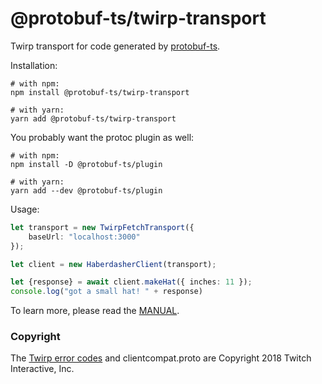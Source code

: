 @protobuf-ts/twirp-transport
============================

Twirp transport for code generated by [protobuf-ts](https://github.com/timostamm/protobuf-ts/).

Installation:

```shell script
# with npm:
npm install @protobuf-ts/twirp-transport

# with yarn:
yarn add @protobuf-ts/twirp-transport
```

You probably want the protoc plugin as well: 
          
```shell script
# with npm:
npm install -D @protobuf-ts/plugin

# with yarn:
yarn add --dev @protobuf-ts/plugin
```


Usage:
```typescript
let transport = new TwirpFetchTransport({
    baseUrl: "localhost:3000"
});

let client = new HaberdasherClient(transport);

let {response} = await client.makeHat({ inches: 11 });
console.log("got a small hat! " + response)
```

To learn more, please read the [MANUAL](https://github.com/timostamm/protobuf-ts/blob/master/MANUAL.md#twirp-transport).   


### Copyright

The [Twirp error codes](https://github.com/timostamm/protobuf-ts/blob/master/packages/twirp-transport/src/twitch-twirp-error-code.ts) 
and clientcompat.proto are Copyright 2018 Twitch Interactive, Inc.
